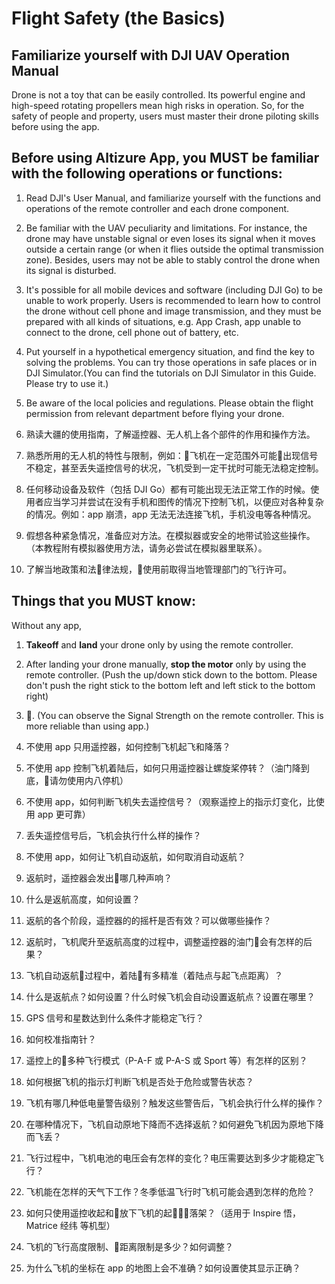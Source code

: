 # Flight Safety (the Basics)

## Familiarize yourself with DJI UAV Operation Manual

Drone is not a toy that can be easily controlled. Its powerful engine and high-speed rotating propellers mean high risks in operation. So, for the safety of people and property, users must master their drone piloting skills before using the app.

## Before using Altizure App, you MUST be familiar with the following operations or functions:

1. Read DJI's User Manual, and familiarize yourself with the functions and operations of the remote controller and each drone component.
2. Be familiar with the UAV peculiarity and limitations. For instance, the drone may have unstable signal or even loses its signal when it moves outside a certain range (or when it flies outside the optimal transmission zone). Besides, users may not be able to stably control the drone when its signal is disturbed.
3. It's possible for all mobile devices and software (including DJI Go) to be unable to work properly. Users is recommended to learn how to control the drone without cell phone and image transmission, and they must be prepared with all kinds of situations, e.g. App Crash, app unable to connect to the drone, cell phone out of battery, etc.
4. Put yourself in a hypothetical emergency situation, and find the key to solving the problems. You can try those operations in safe places or in DJI Simulator.(You can find the tutorials on DJI Simulator in this Guide. Please try to use it.)
5. Be aware of the local policies and regulations. Please obtain the flight permission from relevant department before flying your drone.

1. 熟读大疆的使用指南，了解遥控器、无人机上各个部件的作用和操作方法。
2. 熟悉所用的无人机的特性与限制，例如：飞机在一定范围外可能出现信号不稳定，甚至丢失遥控信号的状况，飞机受到一定干扰时可能无法稳定控制。
3. 任何移动设备及软件（包括 DJI Go）都有可能出现无法正常工作的时候。使用者应当学习并尝试在没有手机和图传的情况下控制飞机，以便应对各种复杂的情况。例如：app 崩溃，app 无法无法连接飞机，手机没电等各种情况。
4. 假想各种紧急情况，准备应对方法。在模拟器或安全的地带试验这些操作。（本教程附有模拟器使用方法，请务必尝试在模拟器里联系）。
5. 了解当地政策和法律法规，使用前取得当地管理部门的飞行许可。

## Things that you MUST know:

Without any app,
1. **Takeoff** and **land** your drone only by using the remote controller.
2. After landing your drone manually, **stop the motor** only by using the remote controller. (Push the up/down stick down to the bottom. Please don't push the right stick to the bottom left and left stick to the bottom right)
3. . (You can observe the Signal Strength on the remote controller. This is more reliable than using app.)

1. 不使用 app 只用遥控器，如何控制飞机起飞和降落？
2. 不使用 app 控制飞机着陆后，如何只用遥控器让螺旋桨停转？（油门降到底，请勿使用内八停机）
3. 不使用 app，如何判断飞机失去遥控信号？（观察遥控上的指示灯变化，比使用 app 更可靠）
4. 丢失遥控信号后，飞机会执行什么样的操作？
5. 不使用 app，如何让飞机自动返航，如何取消自动返航？
6. 返航时，遥控器会发出哪几种声响？
7. 什么是返航高度，如何设置？
8. 返航的各个阶段，遥控器的的摇杆是否有效？可以做哪些操作？
9. 返航时，飞机爬升至返航高度的过程中，调整遥控器的油门会有怎样的后果？
10. 飞机自动返航过程中，着陆有多精准（着陆点与起飞点距离）？
11. 什么是返航点？如何设置？什么时候飞机会自动设置返航点？设置在哪里？
12. GPS 信号和星数达到什么条件才能稳定飞行？
13. 如何校准指南针？
14. 遥控上的多种飞行模式（P-A-F 或 P-A-S 或 Sport 等）有怎样的区别？
15. 如何根据飞机的指示灯判断飞机是否处于危险或警告状态？
16. 飞机有哪几种低电量警告级别？触发这些警告后，飞机会执行什么样的操作？
17. 在哪种情况下，飞机自动原地下降而不选择返航？如何避免飞机因为原地下降而飞丢？
18. 飞行过程中，飞机电池的电压会有怎样的变化？电压需要达到多少才能稳定飞行？
19. 飞机能在怎样的天气下工作？冬季低温飞行时飞机可能会遇到怎样的危险？
20. 如何只使用遥控收起和放下飞机的起落架？（适用于 Inspire 悟，Matrice 经纬 等机型）
21. 飞机的飞行高度限制、距离限制是多少？如何调整？
22. 为什么飞机的坐标在 app 的地图上会不准确？如何设置使其显示正确？

